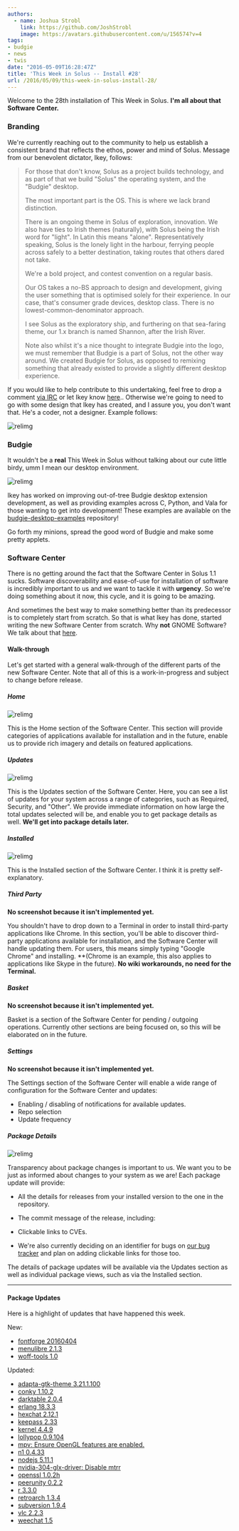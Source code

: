 ```yaml
---
authors:
  - name: Joshua Strobl
    link: https://github.com/JoshStrobl
    image: https://avatars.githubusercontent.com/u/156574?v=4
tags:
- budgie
- news
- twis
date: "2016-05-09T16:28:47Z"
title: 'This Week in Solus -- Install #28'
url: /2016/05/09/this-week-in-solus-install-28/
---
```

 

Welcome to the 28th installation of This Week in Solus. **I'm all about that Software Center.** 

### Branding

We're currently reaching out to the community to help us establish a consistent brand that reflects the ethos, power and mind of Solus. Message from our benevolent dictator, Ikey, follows:

> For those that don't know, Solus as a project builds technology, and as part of that we build "Solus" the operating system, and the "Budgie" desktop.
>
> The most important part is the OS. This is where we lack brand distinction.
>
> There is an ongoing theme in Solus of exploration, innovation. We also have ties to Irish themes (naturally), with Solus being the Irish word for "light". In Latin this means "alone". Representatively speaking, Solus is the lonely light in the harbour, 
ferrying people across safely to a better destination, taking routes that others dared not take.
>
> We're a bold project, and contest convention on a regular basis.
>
> Our OS takes a no-BS approach to design and development, giving the user something that is optimised solely for their experience. In our case, that's consumer grade devices, desktop class. There is no lowest-common-denominator approach.
>
> I see Solus as the exploratory ship, and furthering on that sea-faring theme, our 1.x branch is named Shannon, after the Irish River.
>
> Note also whilst it's a nice thought to integrate Budgie into the logo, we must remember that Budgie is a part of Solus, not the other way around. We created Budgie for Solus, as opposed to remixing something that already existed to provide a slightly 
different desktop experience.

If you would like to help contribute to this undertaking, feel free to drop a comment [via IRC](https://wiki.solus-project.com/Getting_Involved#IRC) or let Ikey know [here](https://plus.google.com/u/0/+Solus-Project/posts/QjACFNNdMXo).. 
Otherwise we're going to need to go with some design that Ikey has created, and I assure you, you don't want that. He's a coder, not a designer. Example follows:

![relimg](Screenshot-from-2016-05-08-19-45-35.png)

### Budgie

It wouldn't be a **real** This Week in Solus without talking about our cute little birdy, umm I mean our desktop environment.

![relimg](Screenshot-from-2016-05-05-21-34-49.png)

Ikey has worked on improving out-of-tree Budgie desktop extension development, as well as providing examples across C, Python, and Vala for those wanting to get into development! These examples are available on the 
[budgie-desktop-examples](https://github.com/solus-project/budgie-desktop-examples) repository!

Go forth my minions, spread the good word of Budgie and make some pretty applets.

### Software Center

There is no getting around the fact that the Software Center in Solus 1.1 sucks. Software discoverability and ease-of-use for installation of software is incredibly important to us and we want to tackle it with **urgency**. So we're doing something about it 
now, this cycle, and it is going to be amazing.

And sometimes the best way to make something better than its predecessor is to completely start from scratch. So that is what Ikey has done, started writing the new Software Center from scratch. Why **not** GNOME Software? We talk about that 
[here](https://github.com/solus-project/solus-sc/blob/master/README.rst).

#### Walk-through

Let's get started with a general walk-through of the different parts of the new Software Center. Note that all of this is a work-in-progress and subject to change before release.

##### Home

![relimg](Screenshot-from-2016-05-09-17-14-24.png)

This is the Home section of the Software Center. This section will provide categories of applications available for installation and in the future, enable us to provide rich imagery and details on featured applications.

##### Updates

![relimg](Screenshot-from-2016-05-09-17-24-58.png)

This is the Updates section of the Software Center. Here, you can see a list of updates for your system across a range of categories, such as Required, Security, and "Other". We provide immediate information on how large the total updates selected will be, 
and enable you to get package details as well. **We'll get into package details later.**

##### Installed

![relimg](Screenshot-from-2016-05-09-17-35-45.png)

This is the Installed section of the Software Center. I think it is pretty self-explanatory.

##### Third Party

**No screenshot because it isn't implemented yet.**

You shouldn't have to drop down to a Terminal in order to install third-party applications like Chrome. In this section, you'll be able to discover third-party applications available for installation, and the Software Center will handle updating them. For users, 
this means simply typing "Google Chrome" and installing. **(Chrome is an example, this also applies to applications like Skype in the future). **No wiki workarounds, no need for the Terminal.**

##### Basket

**No screenshot because it isn't implemented yet.**

Basket is a section of the Software Center for pending / outgoing operations. Currently other sections are being focused on, so this will be elaborated on in the future.

##### Settings

**No screenshot because it isn't implemented yet.**

The Settings section of the Software Center will enable a wide range of configuration for the Software Center and updates:

- Enabling / disabling of notifications for available updates.
- Repo selection
- Update frequency

##### Package Details

![relimg](package_updates.jpg)

Transparency about package changes is important to us. We want you to be just as informed about changes to your system as we are! Each package update will provide:

- All the details for releases from your installed version to the one in the repository.
- The commit message of the release, including: 
- Clickable links to CVEs.

- We're also currently deciding on an identifier for bugs on [our bug tracker](https://bugs.solus-project.com) and plan on adding clickable links for those too.

The details of package updates will be available via the Updates section as well as individual package views, such as via the Installed section.

---

#### Package Updates

Here is a highlight of updates that have happened this week.

New:

- [fontforge 20160404](https://git.solus-project.com/packages/fontforge/commit/?id=66b820a4cd74a211c9986641be3733927a11d50f)
- [menulibre 2.1.3](https://git.solus-project.com/packages/menulibre/commit/?id=a223ea364bafc40ee11b62fa79350513caad4e24)
- [woff-tools 1.0](https://git.solus-project.com/packages/woff-tools/commit/?id=772b5ad85e5e20858e7d5f1bcb00bd860e74d57b)

Updated: 

- [adapta-gtk-theme 3.21.1.100](https://git.solus-project.com/packages/adapta-gtk-theme/commit/?id=cbfbf58769e21db0702751f391165d39430508c4)
- [conky 1.10.2](https://git.solus-project.com/packages/conky/commit/?id=57e98ca5a28bf8a6db372152b9f033bb3f9f41fe)
- [darktable 2.0.4](https://git.solus-project.com/packages/darktable/commit/?id=8b98369ca3d082862c6ed920f673cb710bb6c21a)
- [erlang 18.3.3](https://git.solus-project.com/packages/erlang/commit/)
- [hexchat 2.12.1](https://git.solus-project.com/packages/hexchat/commit/?id=51f8d15f0abd63438f8c6146267f2a88b091ec0c)
- [keepass 2.33](https://git.solus-project.com/packages/keepass/commit/?id=fec8052dd92b7dbdcbbadbb0aa356a37c1946114)
- [kernel 4.4.9](https://git.solus-project.com/packages/kernel/commit/?id=b7ad5aa45c3dd3dffb5896bf957f041f72346b78)
- [lollypop 0.9.104](https://git.solus-project.com/packages/lollypop/commit/?id=ddc6f69d8dede3e7f9590c012461966108b95d45)
- [mpv: Ensure OpenGL features are enabled.](https://git.solus-project.com/packages/mpv/commit/?id=11116438439bb3e907bea4a533df32a062589fd5)
- [n1 0.4.33](https://git.solus-project.com/packages/n1/commit/?id=5aa74d85ce01c0849a60e8dde5544388e70672a4)
- [nodejs 5.11.1](https://git.solus-project.com/packages/nodejs/commit/?id=f5d4b4dfbd69e360e8c742f9d7bce864b4a132c9)
- [nvidia-304-glx-driver: Disable mtrr](https://git.solus-project.com/packages/nvidia-304-glx-driver/commit/?id=9bf874ca0e0a098389f1e1a2c38ab3bea389665b)
- [openssl 1.0.2h](https://git.solus-project.com/packages/openssl/commit/?id=22461ec9f07e7c6293aeab0f8813e451b2b6cbe3)
- [peerunity 0.2.2](https://git.solus-project.com/packages/peerunity/commit/?id=ad78e2317d7af5fef8cc6d06d40055f100cf8bb7)
- [r 3.3.0](https://git.solus-project.com/packages/r/commit/?id=678700159e24ccfd4e2a1cf7051f8a6744aaadf3)
- [retroarch 1.3.4](https://git.solus-project.com/packages/retroarch/commit/?id=6c645199cf3f23084108f5feb488ef97c39bdfc5)
- [subversion 1.9.4](https://git.solus-project.com/packages/subversion/commit/?id=705eeaea7d81f20747afa15d417da061c20f5f9f)
- [vlc 2.2.3](https://git.solus-project.com/packages/vlc/commit/?id=24272515b1341028952c3c2d5ee2413f043b5d11)
- [weechat 1.5](https://git.solus-project.com/packages/weechat/commit/?id=e9373af2396987283e3c44d62159a1c9824e76fe)

